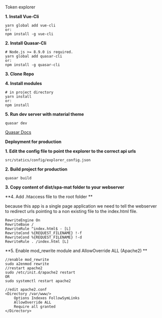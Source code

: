 Token explorer

**1. Install Vue-Cli**
```
yarn global add vue-cli
or:
npm install -g vue-cli
```

**2. Install Quasar-Cli**

```
# Node.js >= 8.9.0 is required.
yarn global add quasar-cli
or:
npm install -g quasar-cli
```
**3. Clone Repo**

**4. Install modules**
```
# in project directory
yarn install
or:
npm install
```
**5. Run dev server with material theme**
```
quasar dev
```
[Quasar Docs](https://quasar-framework.org/guide/index.html)

**Deployment for production**

**1. Edit the config file to point the explorer to the correct api urls**
```
src/statics/config/explorer_config.json
```

**2. Build project for production**
```
quasar build
```
**3. Copy content of dist/spa-mat folder to your webserver**

**4. Add .htaccess file to the root folder **

because this app is a single page application we need to tell the webserver to redirect urls pointing to a non existing file to the index.html file.
```
RewriteEngine On
RewriteBase /
RewriteRule ^index.html$ - [L]
RewriteCond %{REQUEST_FILENAME} !-f
RewriteCond %{REQUEST_FILENAME} !-d
RewriteRule . /index.html [L]
```
**5. Enable mod_rewrite module and AllowOverride ALL (Apache2) **
```
//enable mod_rewrite
sudo a2enmod rewrite
//restart apache2
sudo /etc/init.d/apache2 restart
OR
sudo systemctl restart apache2

//edit apache2.conf
<Directory /var/www/>
	Options Indexes FollowSymLinks
	AllowOverride ALL
	Require all granted
</Directory>
```
